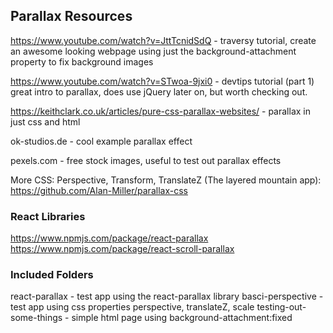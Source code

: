 ## Parallax Resources

https://www.youtube.com/watch?v=JttTcnidSdQ - traversy tutorial, create an awesome looking webpage using just the background-attachment property to fix background images

https://www.youtube.com/watch?v=STwoa-9jxi0 - devtips tutorial (part 1) great intro to parallax, does use jQuery later on, but worth checking out.

https://keithclark.co.uk/articles/pure-css-parallax-websites/ - parallax in just css and html

ok-studios.de - cool example parallax effect

pexels.com - free stock images, useful to test out parallax effects

More CSS:
Perspective, Transform, TranslateZ (The layered mountain app): https://github.com/Alan-Miller/parallax-css

### React Libraries
https://www.npmjs.com/package/react-parallax
https://www.npmjs.com/package/react-scroll-parallax

### Included Folders

react-parallax - test app using the react-parallax library
basci-perspective - test app using css properties perspective, translateZ, scale
testing-out-some-things - simple html page using background-attachment:fixed 